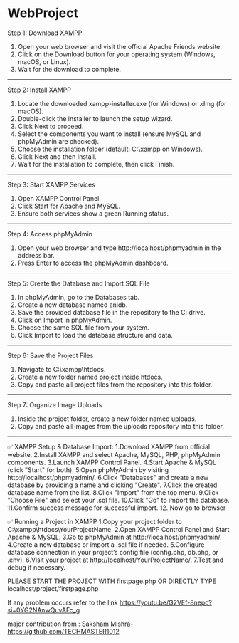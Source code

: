 # WebProject


Step 1: Download XAMPP
1.	Open your web browser and visit the official Apache Friends website.
2.	Click on the Download button for your operating system (Windows, macOS, or Linux).
3.	Wait for the download to complete.
________________________________________
Step 2: Install XAMPP
1.	Locate the downloaded xampp-installer.exe (for Windows) or .dmg (for macOS).
2.	Double-click the installer to launch the setup wizard.
3.	Click Next to proceed.
4.	Select the components you want to install (ensure MySQL and phpMyAdmin are checked).
5.	Choose the installation folder (default: C:\xampp on Windows).
6.	Click Next and then Install.
7.	Wait for the installation to complete, then click Finish.
________________________________________
Step 3: Start XAMPP Services
1.	Open XAMPP Control Panel.
2.	Click Start for Apache and MySQL.
3.	Ensure both services show a green Running status.
________________________________________
Step 4: Access phpMyAdmin
1.	Open your web browser and type http://localhost/phpmyadmin in the address bar.
2.	Press Enter to access the phpMyAdmin dashboard.
________________________________________
Step 5: Create the Database and Import SQL File
1.	In phpMyAdmin, go to the Databases tab.
2.	Create a new database named anidb.
3.	Save the provided database file in the repository to the C: drive.
4.	Click on Import in phpMyAdmin.
5.	Choose the same SQL file from your system.
6.	Click Import to load the database structure and data.
________________________________________
Step 6: Save the Project Files
1.	Navigate to C:\xampp\htdocs\.
2.	Create a new folder named project inside htdocs.
3.	Copy and paste all project files from the repository into this folder.
________________________________________
Step 7: Organize Image Uploads
1.	Inside the project folder, create a new folder named uploads.
2.	Copy and paste all images from the uploads repository into this folder.
________________________________________
✅ XAMPP Setup & Database Import:
1.Download XAMPP from official website.
2.Install XAMPP and select Apache, MySQL, PHP, phpMyAdmin components.
3.Launch XAMPP Control Panel.
4.Start Apache & MySQL (click "Start" for both).
5.Open phpMyAdmin by visiting http://localhost/phpmyadmin/.
6.Click "Databases" and create a new database by providing a name and clicking "Create".
7.Click the created database name from the list.
8.Click "Import" from the top menu.
9.Click "Choose File" and select your .sql file.
10.Click "Go" to import the database.
11.Confirm success message for successful import.
12. Now go to browser

✅ Running a Project in XAMPP 
1.Copy your project folder to C:\xampp\htdocs\YourProjectName.
2.Open XAMPP Control Panel and Start Apache & MySQL.
3.Go to phpMyAdmin at http://localhost/phpmyadmin/.
4.Create a new database or import a .sql file if needed.
5.Configure database connection in your project’s config file (config.php, db.php, or .env).
6.Visit your project at http://localhost/YourProjectName/.
7.Test and debug if necessary.


PLEASE START THE PROJECT WITH firstpage.php
OR DIRECTLY TYPE localhost/project/firstpage.php




If any problem occurs refer to the link 
https://youtu.be/G2VEf-8nepc?si=0YG2NAnwQuvAFc_g

major contribution from : Saksham Mishra-https://github.com/TECHMASTER1012
